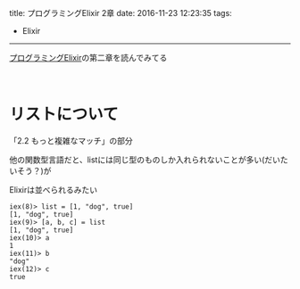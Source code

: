 title: プログラミングElixir 2章
date: 2016-11-23 12:23:35
tags:
- Elixir
---

[プログラミングElixir](https://www.amazon.co.jp/Elixir-Dave-Thomas-ebook/dp/B01KFCXP04/ref=tmm_kin_swatch_0?_encoding=UTF8&qid=1479868823&sr=8-12)の第二章を読んでみてる

<!-- more -->

<br>

# リストについて

「2.2 もっと複雑なマッチ」の部分

他の関数型言語だと、listには同じ型のものしか入れられないことが多い(だいたいそう？)が

Elixirは並べられるみたい

```
iex(8)> list = [1, "dog", true]
[1, "dog", true]
iex(9)> [a, b, c] = list
[1, "dog", true]
iex(10)> a
1
iex(11)> b
"dog"
iex(12)> c
true
```


